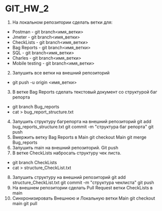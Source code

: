 # GIT_HW_2
1. На локальном репозитории сделать ветки для:
- Postman - git branch<имя_ветки>
- Jmeter - git branch<имя_ветки>
- CheckLists - git branch<имя_ветки>
- Bag Reports - git branch<имя_ветки>
- SQL - git branch<имя_ветки>
- Charles - git branch<имя_ветки>
- Mobile testing - git branch<имя_ветки>

2. Запушить все ветки на внешний репозиторий
- git push -u origin <имя_ветки>
3. В ветке Bag Reports сделать текстовый документ со структурой баг репорта
- git branch Bug_reports
- cat > bug_report_structure.txt
4. Запушить структуру багрепорта на внешний репозиторий
git add bug_reports_structure.txt
git commit -m "структура баг репорта"
git push
5. Вмержить ветку Bag Reports в Main
git checkout Main
git merge Bug_reports
6. Запушить main на внешний репозиторий.
Git push
7. В ветке CheckLists набросать структуру чек листа.
- git branch CheckLists
- cat > structure_CheckList.txt
8. Запушить структуру на внешний репозиторий
git add structure_CheckList.txt
git commit -m "структура чеклиста"
git push
9. На внешнем репозитории сделать Pull Request ветки CheckLists в main
10. Синхронизировать Внешнюю и Локальную ветки Main
git checkout main
git pull